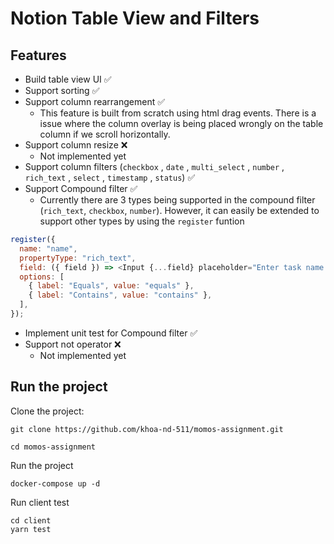 # Notion Table View and Filters

## Features

- Build table view UI ✅
- Support sorting ✅
- Support column rearrangement ✅
  - This feature is built from scratch using html drag events. There is a issue where the column overlay is being placed wrongly on the table column if we scroll horizontally.
- Support column resize ❌
  - Not implemented yet
- Support column filters (`checkbox` , `date` , `multi_select` , `number` , `rich_text` , `select` , `timestamp` , `status`) ✅
- Support Compound filter ✅
  - Currently there are 3 types being supported in the compound filter (`rich_text`, `checkbox`, `number`). However, it can easily be extended to support other types by using the `register` funtion

```js
register({
  name: "name",
  propertyType: "rich_text",
  field: ({ field }) => <Input {...field} placeholder="Enter task name..." />,
  options: [
    { label: "Equals", value: "equals" },
    { label: "Contains", value: "contains" },
  ],
});
```

- Implement unit test for Compound filter ✅
- Support not operator ❌
  - Not implemented yet

## Run the project

Clone the project:

```
git clone https://github.com/khoa-nd-511/momos-assignment.git

cd momos-assignment
```

Run the project

```
docker-compose up -d
```

Run client test

```
cd client
yarn test
```
